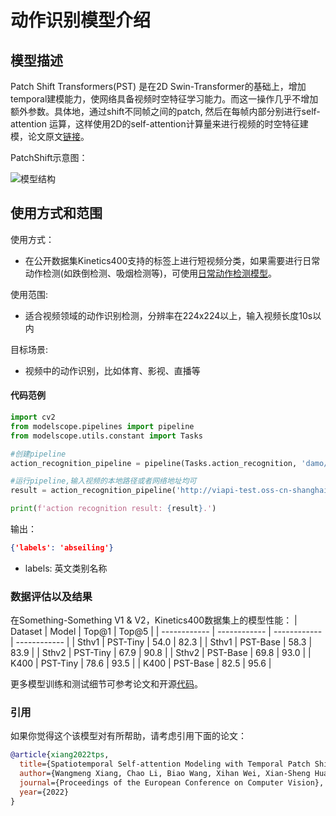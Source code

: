 
# 动作识别模型介绍


## 模型描述
Patch Shift Transformers(PST) 是在2D Swin-Transformer的基础上，增加temporal建模能力，使网络具备视频时空特征学习能力。而这一操作几乎不增加额外参数。具体地，通过shift不同帧之间的patch, 然后在每帧内部分别进行self-attention 运算，这样使用2D的self-attention计算量来进行视频的时空特征建模，论文原文[链接](https://readpaper.com/paper/4650578659522920449)。

PatchShift示意图：


![模型结构](description/patchshift.png)


## 使用方式和范围

使用方式：
- 在公开数据集Kinetics400支持的标签上进行短视频分类，如果需要进行日常动作检测(如跌倒检测、吸烟检测等)，可使用[日常动作检测模型](https://modelscope.cn/models/damo/cv_ResNetC3D_action-detection_detection2d/summary)。


使用范围:
- 适合视频领域的动作识别检测，分辨率在224x224以上，输入视频长度10s以内

目标场景:
- 视频中的动作识别，比如体育、影视、直播等


#### 代码范例
```python
import cv2
from modelscope.pipelines import pipeline
from modelscope.utils.constant import Tasks

#创建pipeline
action_recognition_pipeline = pipeline(Tasks.action_recognition, 'damo/cv_pathshift_action-recognition')

#运行pipeline,输入视频的本地路径或者网络地址均可
result = action_recognition_pipeline('http://viapi-test.oss-cn-shanghai.aliyuncs.com/viapi-3.0domepic/facebody/RecognizeAction/RecognizeAction-video2.mp4')

print(f'action recognition result: {result}.')

```
输出：
```json
{'labels': 'abseiling'}
```
- labels: 英文类别名称

### 数据评估以及结果
在Something-Something V1 & V2，Kinetics400数据集上的模型性能：
| Dataset | Model  | Top@1 | Top@5 | 
| ------------ | ------------ | ------------ | ------------ |
| Sthv1 | PST-Tiny | 54.0 | 82.3 | 
| Sthv1 | PST-Base  | 58.3 | 83.9 | 
| Sthv2 | PST-Tiny | 67.9 | 90.8 | 
| Sthv2 | PST-Base  | 69.8 | 93.0 | 
| K400 | PST-Tiny  | 78.6 | 93.5 |
| K400 | PST-Base  | 82.5 | 95.6 | 

更多模型训练和测试细节可参考论文和开源[代码](https://github.com/MartinXM/TPS)。
### 引用
如果你觉得这个该模型对有所帮助，请考虑引用下面的论文：

```BibTeX
@article{xiang2022tps,
  title={Spatiotemporal Self-attention Modeling with Temporal Patch Shift for Action Recognition},
  author={Wangmeng Xiang, Chao Li, Biao Wang, Xihan Wei, Xian-Sheng Hua, Lei Zhang},
  journal={Proceedings of the European Conference on Computer Vision},
  year={2022}
}
```

 